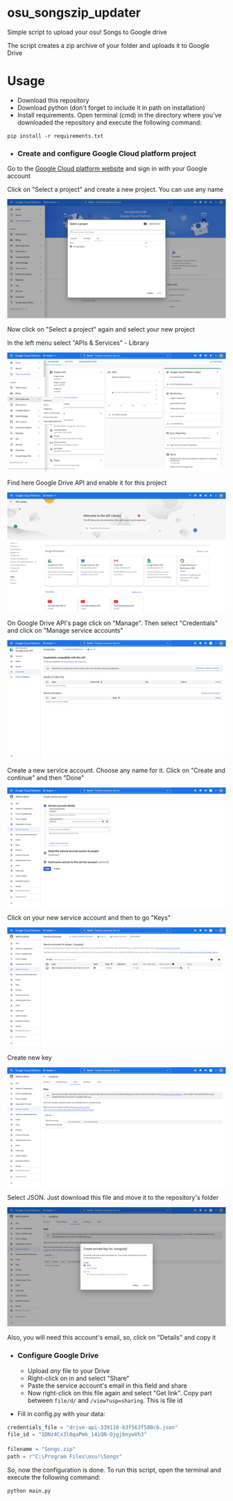# osu_songszip_updater
Simple script to upload your osu! Songs to Google drive

The script creates a zip archive of your folder and uploads it to Google Drive

# Usage
- Download this repository
- Download python (don't forget to include it in path on installation)
- Install requirements. Open terminal (cmd) in the directory where you've downloaded the repository and execute the following command:
```
pip install -r requirements.txt
```

- ### Create and configure Google Cloud platform project
Go to the [Google Cloud platform website](https://console.cloud.google.com/) and sign in with your Google account

Click on "Select a project" and create a new project. You can use any name

![](screenshots/1.png)

Now click on "Select a project" again and select your new project

In the left menu select "APIs & Services" - Library

![](screenshots/2.png)

Find here Google Drive API and enable it for this project

![](screenshots/3.png)

On Google Drive API's page click on "Manage". Then select "Credentials" and click on "Manage service accounts"

![](screenshots/4.png)

Create a new service account. Choose any name for it. Click on "Create and continue" and then "Done"

![](screenshots/5.png)

Click on your new service account and then to go "Keys"

![](screenshots/6.png)

Create new key

![](screenshots/7.png)

Select JSON. Just download this file and move it to the repository's folder

![](screenshots/8.png)

Also, you will need this account's email, so, click on "Details" and copy it

- ### Configure Google Drive
  - Upload _any_ file to your Drive
  - Right-click on in and select "Share"
  - Paste the service account's email in this field and share
  - Now right-click on this file again and select "Get link". Copy part between `file/d/` and `/view?usp=sharing`. This is file id


- Fill in config.py with your data:
```python
credentials_file = "drive-api-339118-b3f563f580c6.json"
file_id = "1DNz4Cx3l0qaPmk_14iQN-OjgjbnywVh3"

filename = "Songs.zip"
path = r"C:\Program Files\osu!\Songs"
```

So, now the configuration is done. To run this script, open the terminal and execute the following command:
```
python main.py
```
